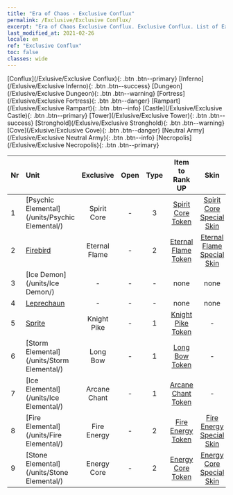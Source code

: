 ```yaml
---
title: "Era of Chaos - Exclusive Conflux"
permalink: /Exclusive/Exclusive Conflux/
excerpt: "Era of Chaos Exclusive Conflux. Exclusive Conflux. List of Exclusive Confluxin Era of Chaos"
last_modified_at: 2021-02-26
locale: en
ref: "Exclusive Conflux"
toc: false
classes: wide
---
```

 [Conflux](/Exlusive/Exclusive Conflux){: .btn .btn--primary} [Inferno](/Exlusive/Exclusive Inferno){: .btn .btn--success} [Dungeon](/Exlusive/Exclusive Dungeon){: .btn .btn--warning} [Fortress](/Exlusive/Exclusive Fortress){: .btn .btn--danger} [Rampart](/Exlusive/Exclusive Rampart){: .btn .btn--info} [Castle](/Exlusive/Exclusive Castle){: .btn .btn--primary} [Tower](/Exlusive/Exclusive Tower){: .btn .btn--success} [Stronghold](/Exlusive/Exclusive Stronghold){: .btn .btn--warning} [Cove](/Exlusive/Exclusive Cove){: .btn .btn--danger} [Neutral Army](/Exlusive/Exclusive Neutral Army){: .btn .btn--info} [Necropolis](/Exlusive/Exclusive Necropolis){: .btn .btn--primary} 

  | Nr |         Unit        |   Exclusive   | Open  |    Type   |  Item to Rank UP      |  Skin   |
  |:---|:--------------------|:-------------:|:-----:|:---------:|:---------------------:|:-------:|
  | 1 | [Psychic Elemental](/units/Psychic Elemental/) | Spirit Core | - | 3 | [Spirit Core Token](/Items/con_595/) | [Spirit Core Special Skin](/Items/con_639/) |
  | 2 | [Firebird](/units/Firebird/) | Eternal Flame | - | 2 | [Eternal Flame Token](/Items/con_967/) | [Eternal Flame Special Skin](/Items/con_317/) |
  | 3 | [Ice Demon](/units/Ice Demon/) | - | - | - | none | none |
  | 4 | [Leprechaun](/units/Leprechaun/) | - | - | - | none | none |
  | 5 | [Sprite](/units/Sprite/) | Knight Pike | - | 1 | [Knight Pike Token](/Items/con_210/) | - |
  | 6 | [Storm Elemental](/units/Storm Elemental/) | Long Bow | - | 1 | [Long Bow Token](/Items/con_134/) | - |
  | 7 | [Ice Elemental](/units/Ice Elemental/) | Arcane Chant | - | 1 | [Arcane Chant Token](/Items/con_122/) | - |
  | 8 | [Fire Elemental](/units/Fire Elemental/) | Fire Energy | - | 2 | [Fire Energy Token](/Items/con_1275/) | [Fire Energy Special Skin](/Items/con_1296/) |
  | 9 | [Stone Elemental](/units/Stone Elemental/) | Energy Core | - | 2 | [Energy Core Token](/Items/con_203/) | [Energy Core Special Skin](/Items/con_950/) |
